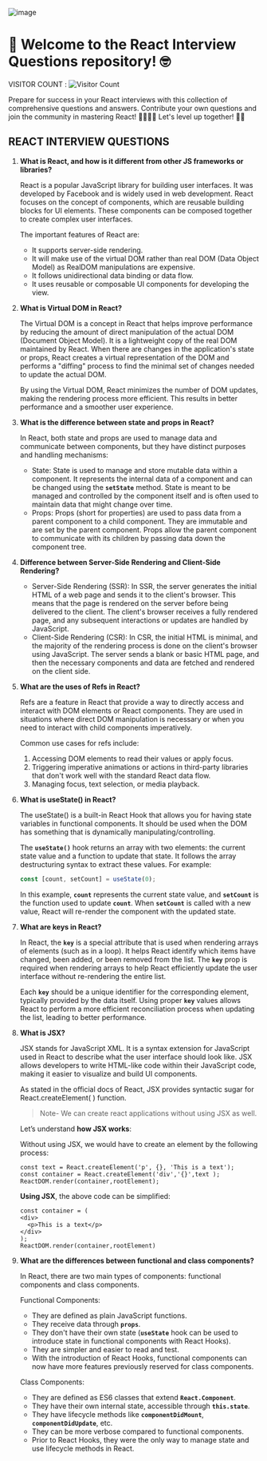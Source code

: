 ![image](https://github.com/sujitmemane/React-Interview-Questions/assets/114643903/a247181a-ce42-407b-be9d-5c9346cac14c)

# 🚀 Welcome to the React Interview Questions repository! 🤓

VISITOR COUNT : ![Visitor Count](https://profile-counter.glitch.me/{sujitmemane}/count.svg)

Prepare for success in your React interviews with this collection of comprehensive questions and answers. Contribute your own questions and join the community in mastering React! 👨‍💻👩‍💻 Let's level up together! 🚀💪

## REACT INTERVIEW QUESTIONS

1. **What is React, and how is it different from other JS frameworks or libraries?**
    
    React is a popular JavaScript library for building user interfaces. It was developed by Facebook and is widely used in web development. React focuses on the concept of components, which are reusable building blocks for UI elements. These components can be composed together to create complex user interfaces.
    
    The important features of React are:
    
    - It supports server-side rendering.
    - It will make use of the virtual DOM rather than real DOM (Data Object Model) as RealDOM manipulations are expensive.
    - It follows unidirectional data binding or data flow.
    - It uses reusable or composable UI components for developing the view.

1. **What is Virtual DOM in React?**
    
    The Virtual DOM is a concept in React that helps improve performance by reducing the amount of direct manipulation of the actual DOM (Document Object Model). It is a lightweight copy of the real DOM maintained by React. When there are changes in the application's state or props, React creates a virtual representation of the DOM and performs a "diffing" process to find the minimal set of changes needed to update the actual DOM.
    
    By using the Virtual DOM, React minimizes the number of DOM updates, making the rendering process more efficient. This results in better performance and a smoother user experience.
    
2. **What is the difference between state and props in React?**
    
    In React, both state and props are used to manage data and communicate between components, but they have distinct purposes and handling mechanisms:
    
    - State: State is used to manage and store mutable data within a component. It represents the internal data of a component and can be changed using the **`setState`** method. State is meant to be managed and controlled by the component itself and is often used to maintain data that might change over time.
    - Props: Props (short for properties) are used to pass data from a parent component to a child component. They are immutable and are set by the parent component. Props allow the parent component to communicate with its children by passing data down the component tree.
    
3. **Difference between Server-Side Rendering and Client-Side Rendering?**
    - Server-Side Rendering (SSR): In SSR, the server generates the initial HTML of a web page and sends it to the client's browser. This means that the page is rendered on the server before being delivered to the client. The client's browser receives a fully rendered page, and any subsequent interactions or updates are handled by JavaScript.
    - Client-Side Rendering (CSR): In CSR, the initial HTML is minimal, and the majority of the rendering process is done on the client's browser using JavaScript. The server sends a blank or basic HTML page, and then the necessary components and data are fetched and rendered on the client side.
4. **What are the uses of Refs in React?**
    
    Refs are a feature in React that provide a way to directly access and interact with DOM elements or React components. They are used in situations where direct DOM manipulation is necessary or when you need to interact with child components imperatively.
    
    Common use cases for refs include:
    
    1. Accessing DOM elements to read their values or apply focus.
    2. Triggering imperative animations or actions in third-party libraries that don't work well with the standard React data flow.
    3. Managing focus, text selection, or media playback.
5. **What is useState() in React?**
    
    The useState() is a built-in React Hook that allows you for having state variables in functional components. It should be used when the DOM has something that is dynamically manipulating/controlling.
    
    The **`useState()`** hook returns an array with two elements: the current state value and a function to update that state. It follows the array destructuring syntax to extract these values. For example:
    
    ```jsx
    const [count, setCount] = useState(0);
    ```
    
    In this example, **`count`** represents the current state value, and **`setCount`** is the function used to update **`count`**. When **`setCount`** is called with a new value, React will re-render the component with the updated state.
    

1. **What are keys in React?**
    
    In React, the **`key`** is a special attribute that is used when rendering arrays of elements (such as in a loop). It helps React identify which items have changed, been added, or been removed from the list. The **`key`** prop is required when rendering arrays to help React efficiently update the user interface without re-rendering the entire list.
    
    Each **`key`** should be a unique identifier for the corresponding element, typically provided by the data itself. Using proper **`key`** values allows React to perform a more efficient reconciliation process when updating the list, leading to better performance.
    
2. **What is JSX?**
    
    JSX stands for JavaScript XML. It is a syntax extension for JavaScript used in React to describe what the user interface should look like. JSX allows developers to write HTML-like code within their JavaScript code, making it easier to visualize and build UI components.
    
    As stated in the official docs of React, JSX provides syntactic sugar for React.createElement( ) function.
    
    > Note- We can create react applications without using JSX as well.
    > 
    
    Let’s understand **how JSX works**:
    
    Without using JSX, we would have to create an element by the following process:
    
    ```
    const text = React.createElement('p', {}, 'This is a text');
    const container = React.createElement('div','{}',text );
    ReactDOM.render(container,rootElement);
    ```
    
    **Using JSX**, the above code can be simplified:
    
    ```
    const container = (
    <div>
      <p>This is a text</p>
    </div>
    );
    ReactDOM.render(container,rootElement)
    ```
    
3. **What are the differences between functional and class components?**
    
    In React, there are two main types of components: functional components and class components.
    
    Functional Components:
    
    - They are defined as plain JavaScript functions.
    - They receive data through **`props`**.
    - They don't have their own state (**`useState`** hook can be used to introduce state in functional components with React Hooks).
    - They are simpler and easier to read and test.
    - With the introduction of React Hooks, functional components can now have more features previously reserved for class components.
    
    Class Components:
    
    - They are defined as ES6 classes that extend **`React.Component`**.
    - They have their own internal state, accessible through **`this.state`**.
    - They have lifecycle methods like **`componentDidMount`**, **`componentDidUpdate`**, etc.
    - They can be more verbose compared to functional components.
    - Prior to React Hooks, they were the only way to manage state and use lifecycle methods in React.
